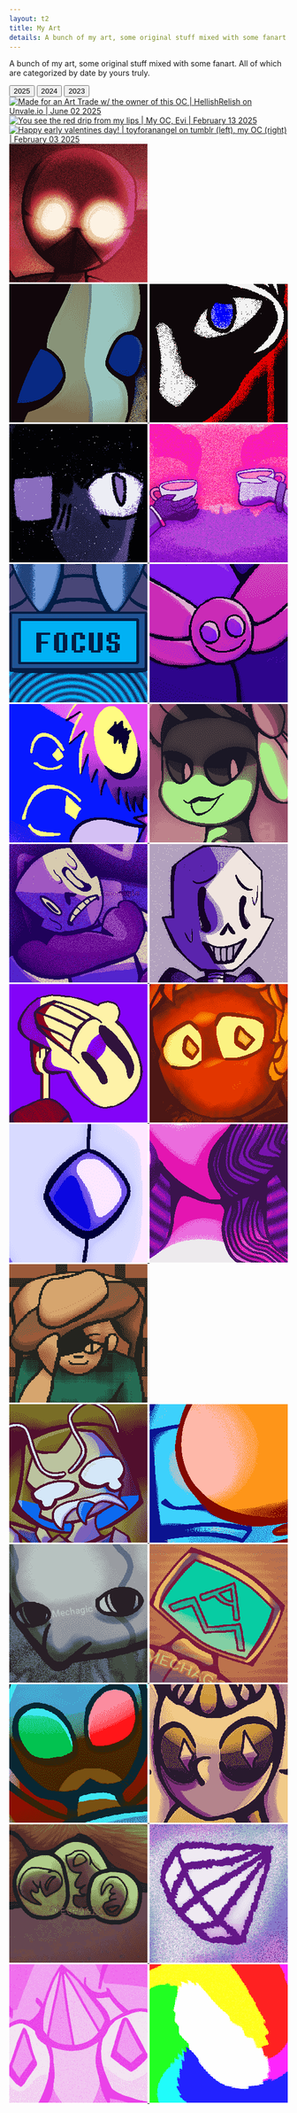 ```yaml
---
layout: t2
title: My Art
details: A bunch of my art, some original stuff mixed with some fanart. All of which are categorized by date by yours truly.
---
```



A bunch of my art, some original stuff mixed with some fanart. All of which are categorized by date by yours truly.
<div class="tabcontainer">
    <div class="tab">
      <button class="tablinks" onclick="openTab(event, '2025')" id="defaultOpen">2025</button>
      <button class="tablinks" onclick="openTab(event, '2024')">2024</button>
      <button class="tablinks" onclick="openTab(event, '2023')">2023</button>
    </div>
    <div id="2025" class="tabcontent">
      <div class="gallery">
        <a class="hidden" href="/2art/jun022025.webp" data-caption=" Made for an Art Trade w/ the owner of this OC | HellishRelish on Unvale.io | June 02 2025">
            <img class="thumb" src="/2art/th/jun022025.webp" alt=" Made for an Art Trade w/ the owner of this OC | HellishRelish on Unvale.io | June 02 2025">
        </a>
        <a class="hidden" href="/2art/feb132025.webp" data-caption=" You see the red drip from my lips | My OC, Evi | February 13 2025">
            <img class="thumb" src="/2art/th/feb132025.webp" alt=" You see the red drip from my lips | My OC, Evi | February 13 2025">
        </a>
        <a class="hidden" href="/2art/feb032025.webp" data-caption=" Happy early valentines day! | toyforanangel on tumblr (left), my OC (right) | February 03 2025">
            <img class="thumb" src="/2art/th/feb032025.webp" alt=" Happy early valentines day! | toyforanangel on tumblr (left), my   OC (right) | February 03 2025">
        </a>
        <a class="hidden" href="/2art/jan312025.webp" data-caption="What you doin in this situation | My OC, MIZ | January 31 2025">
            <img class="thumb" src="/2art/th/jan312025.webp" alt="What you doin in this situation | My OC, MIZ |January 31 2025">
        </a>
      </div>
    </div>
    <div id="2024" class="tabcontent">
      <div class="gallery">
        <a class="hidden" href="/2art/oct292024.webp" data-caption="Tired of pacing, tired of the wind, tired of the rocks and tired of learning when there is no more to learn | My OC, Cogito | October 29 2024">
            <img class="thumb" src="/2art/th/oct292024.webp" alt="Tired of pacing, tired of the wind, tired of the rocks and tired of learning when there is no more to learn | My OC, Cogito | October 29 2024">
        </a>
        <a class="hidden" href="/2art/oct102024.webp" data-caption="Master of The Tower | afacelessdream on twitter | October 10 2024">
            <img class="thumb" src="/2art/th/oct102024.webp" alt="Master of The Tower | afacelessdream on twitter |October 10 2024">
        </a>
        <a class="hidden" href="/2art/oct092024.webp" data-caption="Roleplay lore | My OC, Evi | October 9 2024">
            <img class="thumb" src="/2art/th/oct092024.webp" alt="Roleplay lore | My OC, Evi | October 9 2024">
        </a>
        <a class="hidden" href="/2art/Jul052024.webp" data-caption="Who Knows | hell1shrelish on tumblr (left), afacelessdream on twitter (right) | July 5 2024">
            <img class="thumb" src="/2art/th/Jul052024.webp" alt="Who Knows | hell1shrelish on tumblr (left), afacelessdream on twitter (right) | July 5 2024">
        </a>
        <a class="hidden" href="/2art/jun292024.webp" data-caption="Mesmerizer | reusedfsblog36 on tumblr (left), afacelessdream on twitter (right) | June 29 2024">
            <img class="thumb" src="/2art/th/jun292024.webp" alt="Mesmerizer | reusedfsblog36 on tumblr (left), afacelessdream on twitter (right) | June 29 2024">
        </a>
        <a class="hidden" href="/2art/jun242024.webp" data-caption="Unbeknownst to everybody the mycelium grows | My OC, Pest Control | June 24 2024">
            <img class="thumb" src="/2art/th/jun242024.webp" alt="Unbeknownst to everybody the mycelium grows | My OC, Pest Control | June 24 2024">
        </a>
        <a class="hidden" href="/2art/jun182024.webp" data-caption="Everyone is staring at you. | hell1shrelish on tumblr | June 18 2024">
            <img class="thumb" src="/2art/th/jun182024.webp" alt="Everyone is staring at you. | hell1shrelish on tumblr | June 18 2024">
        </a>
        <a class="hidden" href="/2art/jun152024.webp" data-caption="Lime lady real | toyforanangel on tumblr | June 15 2024">
            <img class="thumb" src="/2art/th/jun152024.webp" alt="Lime lady real | toyforanangel on tumblr | June 15 2024">
        </a>
        <a class="hidden" href="/2art/jun042024.webp" data-caption="Pathological Facade | Coolskeleton59 | June 4 2024">
            <img class="thumb" src="/2art/th/jun042024.webp" alt="Pathological Facade | Coolskeleton59 | June 4 2024">
        </a>
        <a class="hidden" href="/2art/may262024.webp" data-caption="Love Love Nightmare | Coolskeleton59 | May 26 2024">
            <img class="thumb" src="/2art/th/may262024.webp" alt="Love Love Nightmare | Coolskeleton59 | May 26 2024">
        </a>
        <a class="hidden" href="/2art/may172024.webp" data-caption="Butcher Vanity | Coolskeleton59 | May 17 2024">
            <img class="thumb" src="/2art/th/may172024.webp" alt="Butcher Vanity | Coolskeleton59 | May 17 2024">
        </a>
        <a class="hidden" href="/2art/apr132024.webp" data-caption="Get melted idiot | Dungeon Meshi, Laios Touden | April 13 2024">
            <img class="thumb" src="/2art/th/apr132024.webp" alt="Get melted idiot | Dungeon Meshi, Laios Touden | April 13 2024">
        </a>
        <a class="hidden" href="/2art/mar292024.webp" data-caption="Help | Threads Anthropomorphized | March 29 2024">
            <img class="thumb" src="/2art/th/mar292024.webp" alt="Help | Threads Anthropomorphized | March 29 2024">
        </a>
        <a class="hidden" href="/2art/mar022024.webp" data-caption="You know that ignoring your problems will only cause them to spiral right? | Steven *AU*niverse: Ask WhitePearl and Steven | March 02 2024">
            <img class="thumb" src="/2art/th/mar022024.webp" alt="You know that ignoring your problems will only cause them to spiral right? | Steven *AU*niverse: Ask WhitePearl and Steven | March 02 2024">
        </a>
        <a class="hidden" href="/2art/jan102024.webp" data-caption="Scrapped twine game | January 10 2024">
            <img class="thumb" src="/2art/th/jan102024.webp" alt="Scrapped twine game | January 10 2024">
        </a>
      </div>
    </div>
    <div id="2023" class="tabcontent">
      <div class="gallery">
        <a class="hidden" href="/2art/dec212023.webp" data-caption="Art of my old sona | December 21 2023">
            <img class="thumb" src="/2art/th/dec212023.webp" alt="Art of my old sona | December 21 2023">
        </a>
        <a class="hidden" href="/2art/jul272023.webp" data-caption="I wanted some textures lol | Just Shapes And Beats | July 27 2023">
            <img class="thumb" src="/2art/th/jul272023.webp" alt="I wanted some textures lol | Just Shapes And Beats | July 27 2023">
        </a>
        <a class="hidden" href="/2art/jul262023.webp" data-caption="Decided to make a brillo whale OC | South Scrimshaw | July 26 2023">
            <img class="thumb" src="/2art/th/jul262023.webp" alt="Decided to make a brillo whale OC | South Scrimshaw | July 26 2023">
        </a>
        <a class="hidden" href="/2art/jul162023.webp" data-caption="Don’t get too comfortable Ted | I Have No Mouth And I Must Scream | July 16 2023">
            <img class="thumb" src="/2art/th/jul162023.webp" alt="Don’t get too comfortable Ted | I Have No Mouth And I Must Scream | July 16 2023">
        </a>
        <a class="hidden" href="/2art/jul142023.webp" data-caption="Perspective + Anatomy Test | July 14 2023">
            <img class="thumb" src="/2art/th/jul142023.webp" alt="Perspective + Anatomy Test | July 14 2023">
        </a>
        <a class="hidden" href="/2art/jul102023.webp" data-caption="Butterflies Often Symbolize Rebirth | Steven *AU*niverse: Ask WhitePearl and Steven | July 10 2023">
            <img class="thumb" src="/2art/th/jul102023.webp" alt="Butterflies Often Symbolize Rebirth | Steven *AU*niverse: Ask WhitePearl and Steven | July 10 2023">
        </a>
        <a class="hidden" href="/2art/jun272023.webp" data-caption="Ted lays eggs | I Have No Mouth And I Must Scream | June 27 2023">
            <img class="thumb" src="/2art/th/jun272023.webp" alt="Ted lays eggs | I Have No Mouth And I Must Scream | June 27 2023">
        </a>
        <a class="hidden" href="/2art/may202023.webp" data-caption="All the time you need… is RIGHT at your fingertips! Just reach within yourself… AND TAKE IT | Steven *AU*niverse: Ask WhitePearl and Steven | May 20 2023">
            <img class="thumb" src="/2art/th/may202023.webp" alt="All the time you need… is RIGHT at your fingertips! Just reach within yourself… AND TAKE IT | Steven *AU*niverse: Ask WhitePearl and Steven | May 20 2023">
        </a>
        <a class="hidden" href="/2art/may142023.webp" data-caption="Heavy is the head that wears the crown | 
Steven *AU*niverse: Ask WhitePearl and Steven
 | May 14 2023">
            <img class="thumb" src="/2art/th/may142023.webp" alt="Heavy is the head that wears the crown | 
Steven *AU*niverse: Ask WhitePearl and Steven
 | May 14 2023">
        </a>
        <a class="hidden" href="/2art/apr132023.webp" data-caption="Guess who listened to “The Caretaker” | April 13 2023">
            <img class="thumb" src="/2art/th/apr132023.webp" alt="Guess who listened to “The Caretaker” | April 13 2023">
        </a>
      </div>
    </div> 
</div>

<link rel="stylesheet" href="/1stylescripts/baguetteBox.min.css">
<script src="/1stylescripts/baguetteBox.min.js" charset="utf-8"></script>
<script type="text/javascript">
    window.addEventListener('load', function() { baguetteBox.run('.gallery');});
</script>

<script>
function openTab(evt, tabName) {
  var i, tabcontent, tablinks;
  tabcontent = document.getElementsByClassName("tabcontent");
  for (i = 0; i < tabcontent.length; i++) {
    tabcontent[i].style.display = "none";
  }
  tablinks = document.getElementsByClassName("tablinks");
  for (i = 0; i < tablinks.length; i++) {
    tablinks[i].className = tablinks[i].className.replace(" active", "");
  }
  document.getElementById(tabName).style.display = "block";
  evt.currentTarget.className += " active";
}

// Get the element with id="defaultOpen" and click on it
document.getElementById("defaultOpen").click();
</script>
